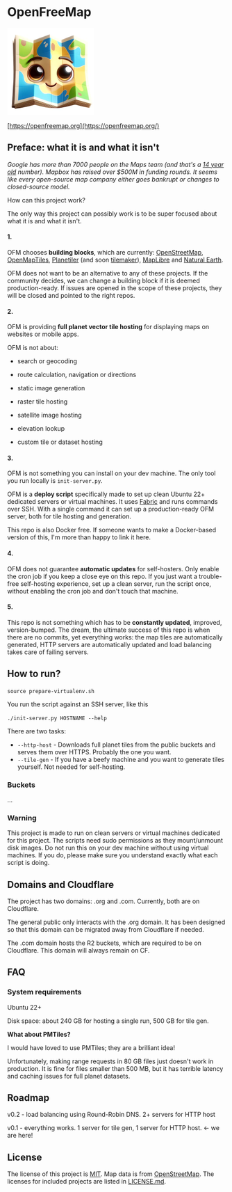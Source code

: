 # OpenFreeMap

<img src="website/assets/logo.jpg" alt="logo" height="200" class="logo" />

[https://openfreemap.org](https://openfreemap.org/)

## Preface: what it is and what it isn't

*Google has more than 7000 people on the Maps team (and that's a [14 year old](https://www.businessinsider.com/apple-has-7000-fewer-people-working-on-maps-than-google-2012-9) number). Mapbox has raised over $500M in funding rounds. It seems like every open-source map company either goes bankrupt or changes to closed-source model.*

How can this project work?

The only way this project can possibly work is to be super focused about what it is and what it isn't.

#### 1.

OFM chooses **building blocks**, which are currently: [OpenStreetMap](https://www.openstreetmap.org/copyright), [OpenMapTiles](https://github.com/openmaptiles/openmaptiles),  [Planetiler](https://github.com/onthegomap/planetiler) (and soon [tilemaker]()), [MapLibre](https://maplibre.org/) and [Natural Earth](https://www.naturalearthdata.com/).

OFM does not want to be an alternative to any of these projects. If the community decides, we can change a building block if it is deemed production-ready. If issues are opened in the scope of these projects, they will be closed and pointed to the right repos.

#### 2.

OFM is providing **full planet vector tile hosting** for displaying maps on websites or mobile apps.

OFM is not about: 

- search or geocoding

- route calculation, navigation or directions

- static image generation

- raster tile hosting

- satellite image hosting

- elevation lookup

- custom tile or dataset hosting

#### 3.

OFM is not something you can install on your dev machine. The only tool you run locally is `init-server.py`.

OFM is a **deploy script** specifically made to set up clean Ubuntu 22+ dedicated servers or virtual machines. It uses [Fabric](https://www.fabfile.org/) and runs commands over SSH. With a single command it can set up a production-ready OFM server, both for tile hosting and generation.

This repo is also Docker free. If someone wants to make a Docker-based version of this, I'm more than happy to link it here.

#### 4.

OFM does not guarantee **automatic updates** for self-hosters. Only enable the cron job if you keep a close eye on this repo. If you just want a trouble-free self-hosting experience, set up a clean server, run the script once, without enabling the cron job and don't touch that machine.

#### 5.

This repo is not something which has to be **constantly updated**, improved, version-bumped. The dream, the ultimate success of this repo is when there are no commits, yet everything works: the map tiles are automatically generated, HTTP servers are automatically updated and load balancing takes care of failing servers.



## How to run?

`source prepare-virtualenv.sh`

You run the script against an SSH server, like this

`./init-server.py HOSTNAME --help`

There are two tasks:

- `--http-host` - Downloads full planet tiles from the public buckets and serves them over HTTPS. Probably the one you want.
- `--tile-gen` - If you have a beefy machine and you want to generate tiles yourself. Not needed for self-hosting.





### Buckets

...







### Warning

This project is made to run on clean servers or virtual machines dedicated for this project. The scripts need sudo permissions as they mount/unmount disk images. Do not run this on your dev machine without using virtual machines. If you do, please make sure you understand exactly what each script is doing.



## Domains and Cloudflare

The project has two domains: .org and .com. Currently, both are on Cloudflare.

The general public only interacts with the .org domain. It has been designed so that this domain can be migrated away from Cloudflare if needed.

The .com domain hosts the R2 buckets, which are required to be on Cloudflare. This domain will always remain on CF.



## FAQ

### System requirements

Ubuntu 22+

Disk space: about 240 GB for hosting a single run, 500 GB for tile gen.



**What about PMTiles?**

I would have loved to use PMTiles; they are a brilliant idea!

Unfortunately, making range requests in 80 GB files just doesn't work in production. It is fine for files smaller than 500 MB, but it has terrible latency and caching issues for full planet datasets.



## Roadmap

v0.2 - load balancing using Round-Robin DNS. 2+ servers for HTTP host

v0.1 - everything works. 1 server for tile gen, 1 server for HTTP host. <- we are here!





## License

The license of this project is [MIT](https://www.tldrlegal.com/license/mit-license). Map data is from [OpenStreetMap](https://www.openstreetmap.org/copyright). The licenses for included projects are listed in [LICENSE.md](https://github.com/hyperknot/openfreemap/blob/main/LICENSE.md).





